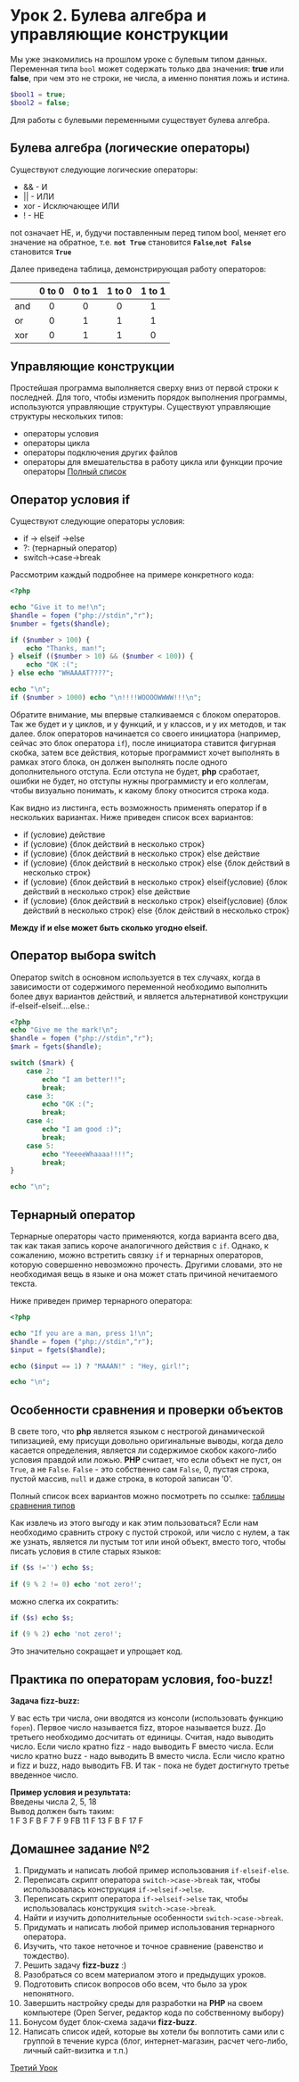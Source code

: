 # Урок 2. Булева алгебра и управляющие конструкции

Мы уже знакомились на прошлом уроке с булевым типом данных. Переменная типа `bool` может содержать только два значения: **true** или **false**, при чем это не строки, не числа, а именно понятия ложь и истина.


```php
$bool1 = true;
$bool2 = false;
```  

Для работы с булевыми переменными существует булева алгебра.

## Булева алгебра (логические операторы)

Существуют следующие логические операторы:

* && - И
* || - ИЛИ
* xor - Исключающее ИЛИ
* !  - НЕ

not означает НЕ, и, будучи поставленным перед типом bool, меняет его значение на обратное, т.е. **`not True`** становится **`False`**,**`not False`** становится **`True`**

Далее приведена таблица, демонстрирующая работу операторов:

|      | 0 to 0| 0 to 1| 1 to 0 | 1 to 1|
|------|:-----:|:-----:|:------:|:-----:|
| and  |   0   |   0   |    0   |   1   |
| or   |   0   |   1   |    1   |   1   |
| xor  |   0   |   1   |    1   |   0   |


## Управляющие конструкции
 Простейшая программа выполняется сверху вниз от первой строки к последней. Для того, чтобы изменить порядок выполнения программы, используются управляющие структуры. Существуют управляющие структуры нескольких типов:
 
* операторы условия
* операторы цикла
* операторы подключения других файлов
* операторы для вмешательства в работу цикла или функции прочие операторы
[Полный список](http://php.net/manual/ru/language.control-structures.php)

## Оператор условия if
Существуют следующие операторы условия:

* if -> elseif ->else
* ?: (тернарный оператор)
* switch->case->break

Рассмотрим каждый подробнее на примере конкретного кода:

```php          
<?php

echo "Give it to me!\n";
$handle = fopen ("php://stdin","r");
$number = fgets($handle);

if ($number > 100) {
    echo "Thanks, man!";
} elseif (($number > 10) && ($number < 100)) {
    echo "OK :(";
} else echo "WHAAAAT????";

echo "\n";
if ($number > 1000) echo "\n!!!!WOOOOWWWW!!!\n";

```          

Обратите внимание, мы впервые сталкиваемся с блоком операторов. Так же будет и у циклов, и у функций, и у классов, и у их методов, и так далее. блок операторов начинается со своего инициатора (например, сейчас это блок оператора `if`), после инициатора ставится фигурная скобка, затем все действия, которые программист хочет выполнять в рамках этого блока, он должен выполнять после одного дополнительного отступа. Если отступа не будет, **php** сработает, ошибки не будет, но отступы нужны программисту и его коллегам, чтобы визуально понимать, к какому блоку относится строка кода.

Как видно из листинга, есть возможность применять оператор if в нескольких вариантах. Ниже приведен список всех вариантов:

* if (условие) действие
* if (условие) {блок действий в несколько строк}
* if (условие) {блок действий в несколько строк} else действие
* if (условие) {блок действий в несколько строк} else {блок действий в несколько строк}
* if (условие) {блок действий в несколько строк} elseif(условие) {блок действий в несколько строк} else действие
* if (условие) {блок действий в несколько строк} elseif(условие) {блок действий в несколько строк} else {блок действий в несколько строк}

**Между if и else может быть сколько угодно elseif.**


## Оператор выбора switch

Оператор switch в основном используется в тех случаях, когда в зависимости от содержимого переменной необходимо выполнить более двух вариантов действий, и является альтернативой конструкции if-elseif-elseif....else.:

```php
<?php
echo "Give me the mark!\n";
$handle = fopen ("php://stdin","r");
$mark = fgets($handle);

switch ($mark) {
    case 2:
        echo "I am better!!";
        break;
    case 3:
        echo "OK :(";
        break;
    case 4:
        echo "I am good :)";
        break;
    case 5:
        echo "YeeeeWhaaaa!!!!";
        break;
} 

echo "\n";
```

## Тернарный оператор

Тернарные операторы часто применяются, когда варианта всего два, так как такая запись короче аналогичного действия с `if`. Однако, к сожалению, можно встретить связку `if` и тернарных операторов, которую совершенно невозможно прочесть. Другими словами, это не необходимая вещь в языке и она может стать причиной нечитаемого текста.

Ниже приведен пример тернарного оператора:

```php
<?php

echo "If you are a man, press 1!\n";
$handle = fopen ("php://stdin","r");
$input = fgets($handle);

echo ($input == 1) ? "MAAAN!" : "Hey, girl!"; 

echo "\n";
```

## Особенности сравнения и проверки объектов

В свете того, что **php** является языком с нестрогой динамической типизацией, ему присущи довольно оригинальные выводы, когда дело касается определения, является ли содержимое скобок какого-либо условия правдой или ложью.
**PHP** считает, что если объект не пуст, он `True`, а не `False`. `False` - это собственно сам `False`, 0, пустая строка, пустой массив, `null` и даже строка, в которой записан '0'.

Полный список всех вариантов можно посмотреть по ссылке: [таблицы сравнения типов](http://php.net/manual/ru/types.comparisons.php)

Как извлечь из этого выгоду и как этим пользоваться? Если нам необходимо сравнить строку с пустой строкой, или число с нулем, а так же узнать, является ли пустым тот или иной объект, вместо того, чтобы писать условия в стиле старых языков:

```php
if ($s !='') echo $s;
    
if (9 % 2 != 0) echo 'not zero!';
```

можно слегка их сократить:

```php
if ($s) echo $s;
    
if (9 % 2) echo 'not zero!';
```

Это значительно сокращает и упрощает код.

## Практика по операторам условия, foo-buzz!

**Задача fizz-buzz:**

У вас есть три числа, они вводятся из консоли (использовать функцию `fopen`). Первое число называется fizz, второе называется buzz. До третьего необходимо досчитать от единицы. Считая, надо выводить число. Если число кратно fizz - надо выводить F вместо числа. Если число кратно buzz - надо выводить B вместо числа. Если число кратно и fizz и buzz, надо выводить FB. И так - пока не будет достигнуто третье введенное число.

**Пример условия и результата:**  
Введены числа 2, 5, 18  
Вывод должен быть таким:  
1 F 3 F B F 7 F 9 FB 11 F 13 F B F 17 F  

## Домашнее задание №2

1. Придумать и написать любой пример использования `if-elseif-else`.
2. Переписать скрипт оператора `switch->case->break` так, чтобы использовалась конструкция `if->elseif->else`.
3. Переписать скрипт оператора `if->elseif->else` так, чтобы использовалась конструкция `switch->case->break`.
4. Найти и изучить дополнительные особенности `switch->case->break`.
5. Придумать и написать любой пример использования тернарного оператора.
6. Изучить, что такое неточное и точное сравнение (равенство и тождество).
7. Решить задачу **fizz-buzz** :)
8. Разобраться со всем материалом этого и предыдущих уроков.
9. Подготовить список вопросов обо всем, что было за урок непонятного.
10. Завершить настройку среды для разработки на **PHP** на своем компьютере (Open Server, редактор кода по собственному выбору)
11. Бонусом будет блок-схема задачи **fizz-buzz**.
10. Написать список идей, которые вы хотели бы воплотить сами или с группой в течение курса (блог, интернет-магазин, расчет чего-либо, личный сайт-визитка и т.п.)

[Третий Урок](php_03.md)
